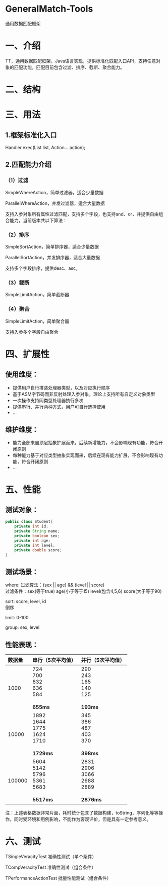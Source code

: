# GeneralMatch-Tools
通用数据匹配框架

# 一、介绍

TT，通用数据匹配框架，Java语言实现，提供标准化匹配入口API，支持任意对象的匹配功能，匹配目前包含过滤、排序、截断、聚合能力。

# 二、结构


# 三、用法

## 1.框架标准化入口

Handler.exec(List<Object> list, Action... action);

## 2.匹配能力介绍

### （1）过滤

SimpleWhereAction，简单过滤器，适合少量数据

ParallelWhereAction，并发过滤器，适合大量数据

支持入参对象所有属性过滤匹配，支持多个字段，也支持and、or，并提供自由组合能力，当前版本共以下算法：

### （2）排序

SimpleSortAction，简单排序器，适合少量数据

ParallelSortAction，并发排序器，适合大量数据

支持多个字段排序，提供desc、asc。

### （3）截断

SimpleLimitAction，简单截断器

### （4）聚合

SimpleLimitAction，简单聚合器

支持入参多个字段自由聚合

# 四、扩展性

## 使用维度：

* 提供用户自行拼装处理器类型，以及对应执行顺序
* 基于ASM字节码而非反射处理入参对象，理论上支持所有自定义对象类型
* 一次操作支持同类型处理器执行多次
* 提供串行、并行两种方式，用户可自行选择使用
* ...

## 维护维度：

* 能力全部来自顶层抽象扩展而来，后续新增能力，不会影响现有功能，符合开闭原则
* 每种能力基于对应类型抽象实现而来，后续在现有能力扩展，不会影响现有功能，符合开闭原则
* ...

# 五、性能

## 测试对象：

```java
public class Student{
    private int id;
    private String name;
    private boolean sex;
    private int age;
    private int level;
    private double score;
}
```

## 测试场景：

where: 过滤算法：(sex || age) && (level || score)  
  过滤条件：sex(等于true) age(小于等于15) level(包含4,5,6) score(大于等于90) 

sort: score, level, id  
  倒序

limit: 0-100

group: sex, level

## 性能表现：

|数据量|串行（5次平均值）|并行（5次平均值）|
|:----|:----|:----|
|1000|724 <br>700<br>632<br>636<br>584<br><br>**655ms**|290<br>243<br>165<br>140<br>125<br><br>**193ms**|
|10000|1892<br>1644<br>1775<br>1624<br>1710<br><br>**1729ms**|345<br>386<br>487<br>403<br>370<br><br>**398ms**|
|100000|5604<br>5142<br>5796<br>5361<br>5683<br><br>**5517ms**|2831<br>2906<br>3066<br>2688<br>2889<br><br>**2876ms**|

注：上述表格数据非常片面，耗时统计包含了数据构建，toString，序列化等等操作，同时受环境和用例影响，不能作为客观评价，但是具有一定参考意义。

# 六、测试

TSingleVeracityTest 准确性测试（单个条件）

TCompVeracityTest 准确性测试（组合条件）

TPerformanceActionTest 批量性能测试（组合条件）
